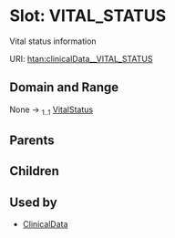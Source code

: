 
# Slot: VITAL_STATUS

Vital status information

URI: [htan:clinicalData__VITAL_STATUS](https://w3id.org/htan/clinicalData__VITAL_STATUS)


## Domain and Range

None &#8594;  <sub>1..1</sub> [VitalStatus](VitalStatus.md)

## Parents


## Children


## Used by

 * [ClinicalData](ClinicalData.md)
